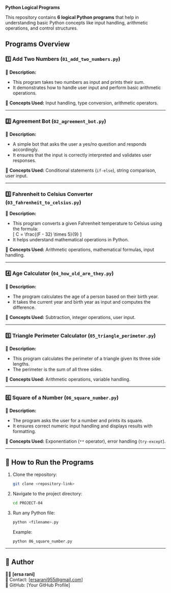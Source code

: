  **Python Logical Programs**

This repository contains **6 logical Python programs** that help in understanding basic Python concepts like input handling, arithmetic operations, and control structures.

## **Programs Overview**

### **1️⃣ Add Two Numbers (`01_add_two_numbers.py`)**
📌 **Description:**  
- This program takes two numbers as input and prints their sum.  
- It demonstrates how to handle user input and perform basic arithmetic operations.  

🔹 **Concepts Used:** Input handling, type conversion, arithmetic operators.  

---

### **2️⃣ Agreement Bot (`02_agreement_bot.py`)**
📌 **Description:**  
- A simple bot that asks the user a yes/no question and responds accordingly.  
- It ensures that the input is correctly interpreted and validates user responses.  

🔹 **Concepts Used:** Conditional statements (`if-else`), string comparison, user input.  

---

### **3️⃣ Fahrenheit to Celsius Converter (`03_fahrenheit_to_celsius.py`)**
📌 **Description:**  
- This program converts a given Fahrenheit temperature to Celsius using the formula:  
  \[
  C = \frac{(F - 32) \times 5}{9}
  \]
- It helps understand mathematical operations in Python.  

🔹 **Concepts Used:** Arithmetic operations, mathematical formulas, input handling.  

---

### **4️⃣ Age Calculator (`04_how_old_are_they.py`)**
📌 **Description:**  
- The program calculates the age of a person based on their birth year.  
- It takes the current year and birth year as input and computes the difference.  

🔹 **Concepts Used:** Subtraction, integer operations, user input.  

---

### **5️⃣ Triangle Perimeter Calculator (`05_triangle_perimeter.py`)**
📌 **Description:**  
- This program calculates the perimeter of a triangle given its three side lengths.  
- The perimeter is the sum of all three sides.  

🔹 **Concepts Used:** Arithmetic operations, variable handling.  

---

### **6️⃣ Square of a Number (`06_square_number.py`)**
📌 **Description:**  
- The program asks the user for a number and prints its square.  
- It ensures correct numeric input handling and displays results with formatting.  

🔹 **Concepts Used:** Exponentiation (`**` operator), error handling (`try-except`).  

---

## **📂 How to Run the Programs**
1. Clone the repository:
   ```bash
   git clone <repository-link>
   ```
2. Navigate to the project directory:
   ```bash
   cd PROJECT-04
   ```
3. Run any Python file:
   ```bash
   python <filename>.py
   ```
   Example:
   ```bash
   python 06_square_number.py
   ```

---

## **📌 Author**
👩‍💻 **[ersa rani]**  
📧 Contact: [ersarani955@gmail.com]  
🔗 GitHub: [Your GitHub Profile]  
